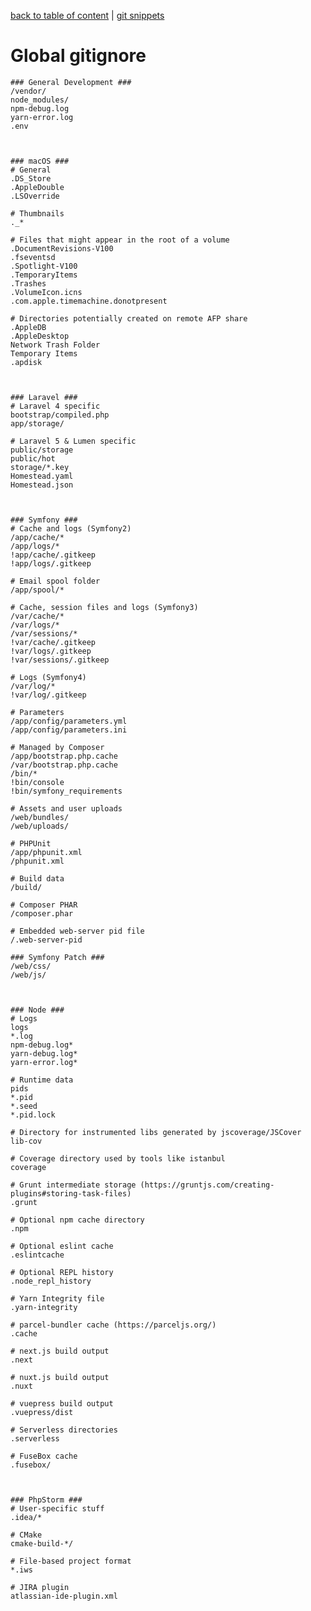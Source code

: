 [back to table of content](../../readme.md) |
[git snippets](git-snippets.md)

# Global gitignore #

    ### General Development ###
    /vendor/
    node_modules/
    npm-debug.log
    yarn-error.log
    .env



    ### macOS ###
    # General
    .DS_Store
    .AppleDouble
    .LSOverride

    # Thumbnails
    ._*

    # Files that might appear in the root of a volume
    .DocumentRevisions-V100
    .fseventsd
    .Spotlight-V100
    .TemporaryItems
    .Trashes
    .VolumeIcon.icns
    .com.apple.timemachine.donotpresent

    # Directories potentially created on remote AFP share
    .AppleDB
    .AppleDesktop
    Network Trash Folder
    Temporary Items
    .apdisk



    ### Laravel ###
    # Laravel 4 specific
    bootstrap/compiled.php
    app/storage/

    # Laravel 5 & Lumen specific
    public/storage
    public/hot
    storage/*.key
    Homestead.yaml
    Homestead.json



    ### Symfony ###
    # Cache and logs (Symfony2)
    /app/cache/*
    /app/logs/*
    !app/cache/.gitkeep
    !app/logs/.gitkeep

    # Email spool folder
    /app/spool/*

    # Cache, session files and logs (Symfony3)
    /var/cache/*
    /var/logs/*
    /var/sessions/*
    !var/cache/.gitkeep
    !var/logs/.gitkeep
    !var/sessions/.gitkeep

    # Logs (Symfony4)
    /var/log/*
    !var/log/.gitkeep

    # Parameters
    /app/config/parameters.yml
    /app/config/parameters.ini

    # Managed by Composer
    /app/bootstrap.php.cache
    /var/bootstrap.php.cache
    /bin/*
    !bin/console
    !bin/symfony_requirements

    # Assets and user uploads
    /web/bundles/
    /web/uploads/

    # PHPUnit
    /app/phpunit.xml
    /phpunit.xml

    # Build data
    /build/

    # Composer PHAR
    /composer.phar

    # Embedded web-server pid file
    /.web-server-pid
    
    ### Symfony Patch ###
    /web/css/
    /web/js/



    ### Node ###
    # Logs
    logs
    *.log
    npm-debug.log*
    yarn-debug.log*
    yarn-error.log*

    # Runtime data
    pids
    *.pid
    *.seed
    *.pid.lock

    # Directory for instrumented libs generated by jscoverage/JSCover
    lib-cov

    # Coverage directory used by tools like istanbul
    coverage

    # Grunt intermediate storage (https://gruntjs.com/creating-plugins#storing-task-files)
    .grunt

    # Optional npm cache directory
    .npm

    # Optional eslint cache
    .eslintcache

    # Optional REPL history
    .node_repl_history

    # Yarn Integrity file
    .yarn-integrity

    # parcel-bundler cache (https://parceljs.org/)
    .cache

    # next.js build output
    .next

    # nuxt.js build output
    .nuxt

    # vuepress build output
    .vuepress/dist

    # Serverless directories
    .serverless

    # FuseBox cache
    .fusebox/



    ### PhpStorm ###    
    # User-specific stuff
    .idea/*

    # CMake
    cmake-build-*/

    # File-based project format
    *.iws

    # JIRA plugin
    atlassian-ide-plugin.xml